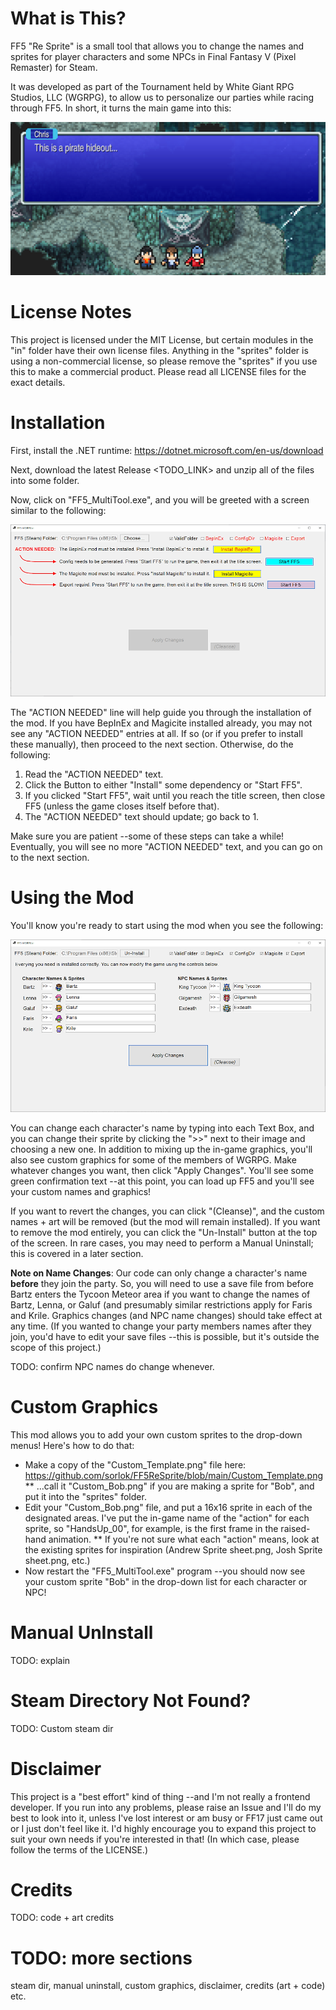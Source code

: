 # What is This?
FF5 "Re Sprite" is a small tool that allows you to change the names and sprites for player characters and some NPCs in Final Fantasy V (Pixel Remaster) for Steam. 

It was developed as part of the Tournament held by White Giant RPG Studios, LLC (WGRPG), to allow us to personalize our parties while racing through FF5. In short, it turns the main game into this:

![Screenshot of the mod, with characters and names changed.](www_img/sample.png)

# License Notes
This project is licensed under the MIT License, but certain modules in the "in" folder have their own license files. Anything in the "sprites" folder is using a non-commercial license,
so please remove the "sprites" if you use this to make a commercial product. Please read all LICENSE files for the exact details.

# Installation
First, install the .NET runtime: https://dotnet.microsoft.com/en-us/download

Next, download the latest Release <TODO_LINK> and unzip all of the files into some folder.

Now, click on "FF5_MultiTool.exe", and you will be greeted with a screen similar to the following:

![Screenshot of the mod's installation window.](www_img/01_install.png)

The "ACTION NEEDED" line will help guide you through the installation of the mod. If you have BepInEx and Magicite installed already, you may not see any "ACTION NEEDED" entries at all.
If so (or if you prefer to install these manually), then proceed to the next section. Otherwise, do the following:
1. Read the "ACTION NEEDED" text.
2. Click the Button to either "Install" some dependency or "Start FF5".
3. If you clicked "Start FF5", wait until you reach the title screen, then close FF5 (unless the game closes itself before that).
4. The "ACTION NEEDED" text should update; go back to 1.

Make sure you are patient --some of these steps can take a while! Eventually, you will see no more "ACTION NEEDED" text, and you can go on to the next section.

# Using the Mod
You'll know you're ready to start using the mod when you see the following:

![Screenshot of the mod's name/sprite change window.](www_img/03_main.png)

You can change each character's name by typing into each Text Box, and you can change their sprite by clicking the ">>" next to their image and choosing a new one.
In addition to mixing up the in-game graphics, you'll also see custom graphics for some of the members of WGRPG. 
Make whatever changes you want, then click "Apply Changes". You'll see some green confirmation text --at this point, you can load up FF5 and you'll see your
custom names and graphics!

If you want to revert the changes, you can click "(Cleanse)", and the custom names + art will be removed (but the mod will remain installed).
If you want to remove the mod entirely, you can click the "Un-Install" button at the top of the screen.
In rare cases, you may need to perform a Manual Uninstall; this is covered in a later section.

**Note on Name Changes**: Our code can only change a character's name **before** they join the party. So, you will need to use a save file from before
Bartz enters the Tycoon Meteor area if you want to change the names of Bartz, Lenna, or Galuf (and presumably similar restrictions apply for Faris and Krile.
Graphics changes (and NPC name changes) should take effect at any time. (If you wanted to change your party members names after they join, you'd have to edit your
save files --this is possible, but it's outside the scope of this project.)

TODO: confirm NPC names do change whenever.

# Custom Graphics
This mod allows you to add your own custom sprites to the drop-down menus! Here's how to do that:
* Make a copy of the "Custom_Template.png" file here: https://github.com/sorlok/FF5ReSprite/blob/main/Custom_Template.png
** ...call it "Custom_Bob.png" if you are making a sprite for "Bob", and put it into the "sprites" folder.
* Edit your "Custom_Bob.png" file, and put a 16x16 sprite in each of the designated areas. I've put the in-game name of the "action" for each sprite, so "HandsUp_00", for example, is the first frame in the raised-hand animation.
** If you're not sure what each "action" means, look at the existing sprites for inspiration (Andrew Sprite sheet.png, Josh Sprite sheet.png, etc.)
* Now restart the "FF5_MultiTool.exe" program --you should now see your custom sprite "Bob" in the drop-down list for each character or NPC!

# Manual UnInstall

TODO: explain

# Steam Directory Not Found?

TODO: Custom steam dir

# Disclaimer

This project is a "best effort" kind of thing --and I'm not really a frontend developer.
If you run into any problems, please raise an Issue and I'll do my best to look into it, unless
I've lost interest or am busy or FF17 just came out or I just don't feel like it.
I'd highly encourage you to expand this project to suit
your own needs if you're interested in that! (In which case, please follow the terms of the LICENSE.)

# Credits

TODO: code + art credits


# TODO: more sections

steam dir, manual uninstall, custom graphics, disclaimer, credits (art + code) etc.



 


